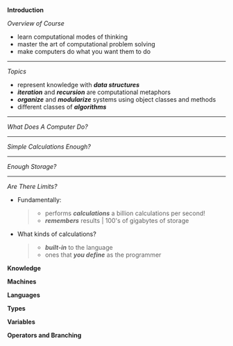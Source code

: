 **Introduction**

  _Overview of Course_
  * learn computational modes of thinking 
  * master the art of computational problem solving
  * make computers do what you want them to do 
  
  ___
  
  _Topics_
  
  * represent knowledge with _**data structures**_
  * _**iteration**_ and _**recursion**_ are computational metaphors 
  * _**organize**_ and _**modularize**_ systems using object classes and methods 
  * different classes of _**algorithms**_
  
  ___
  
  _What Does A Computer Do?_
  
  
  
  ___
  
  _Simple Calculations Enough?_
  
  ___

  _Enough Storage?_

  ___
  
  _Are There Limits?_

  * Fundamentally:
    > * performs _**calculations**_ a billion calculations per second!
    > * _**remembers**_ results | 100's of gigabytes of storage 
  * What kinds of calculations? 
    > * _**built-in**_ to the language 
    > * ones that _**you define**_ as the programmer 
    
**Knowledge**

**Machines**

**Languages**

**Types**

**Variables**

**Operators and Branching**


